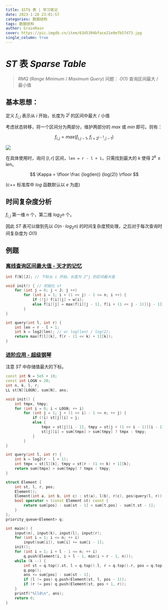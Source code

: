```yaml
---
title: $ST$ 表 | 学习笔记
date: 2023-1-28 23:01:57
categories: 数据结构
tags: 数据结构
author: GrainRain
cover: https://pic.imgdb.cn/item/63d5394bface21e9efb57d73.jpg
single_column: true
---
```



# $ST$ 表 $Sparse\ Table$

> $RMQ$ ($Range\ Minimum\ /\ Maximum\ Query$) 问题：
> $O(1)$ 查询区间最大 / 最小值

## 基本思想：

定义 $f_{i, j}$ 表示从 $i$ 开始，长度为 $2^j$ 的区间中最大 / 小值

考虑状态转移，将一个区间分为两部分，维护两部分的 $max$ 或 $min$ 即可。则有：

$$ f_{i, j} = max(f_{i, j - 1},\ f_{i + 2^{j - 1}, j - 1}) $$

![](https://pic.imgdb.cn/item/63d4c5c6face21e9efa1b86b.jpg)

在具体使用时，询问 $[l, r]$ 区间，`len = r - l + 1`，只需找到最大的 $k$ 使得 $2^k \geqslant len$。

$$ \Kappa = \lfloor \frac {log(len)} {log(2)} \rfloor $$

(c++ 标准库中 $log$ 函数默认以 $e$ 为底)

## 时间复杂度分析

$f_{i, j}$ 第一维 $n$ 个，第二维 $log_2n$ 个。

因此 $ST$ 表可以做到先以 $O(n \cdot log_2n)$ 的时间复杂度预处理，之后对于每次查询时间复杂度为 $O(1)$

## 例题

### [离线查询区间最大值 - 天才的记忆](https://www.acwing.com/problem/content/1275/) 

```cpp
int f[N][J]; // 下标从 i 开始，长度为 2^j 的区间最大值

void init() { // 初始化 st 
	for (int j = 0; j < J; j ++)
		for (int i = 1; i + (1 << j) - 1 <= n; i ++) {
			if (!j) f[i][j] = w[i];
			else f[i][j] = max(f[i][j - 1], f[i + (1 << j - 1)][j - 1]);
		}
}

int query(int l, int r) {
	int len = r - l + 1;
	int k = log2(len); // or log(len) / log(2);
	return max(f[l][k], f[r - (1 << k) + 1][k]);
}
```

### [进阶应用 - 超级钢琴](https://www.luogu.com.cn/problem/P2048)

注意 $ST$ 中存储值最大的下标。

```cpp
const int N = 5e5 + 10;
const int LOGN = 20; 
int n, k, l, r;
LL st[N][LOGN], sum[N], ans;

void init() {
	int tmpx, tmpy;
	for (int i = 0; i < LOGN; ++ i)
		for (int j = 1; j + (1 << i) - 1 <= n; ++ j) {
			if (!i) st[j][i] = j;
			else {
				tmpx = st[j][i - 1], tmpy = st[j + (1 << i - 1)][i - 1];
				st[j][i] = sum[tmpx] > sum[tmpy] ? tmpx : tmpy;
			}
		}
}

int query(int l, int r) {
	int k = log2(r - l + 1);
	int tmpx = st[l][k], tmpy = st[r - (1 << k) + 1][k];
	return sum[tmpx] > sum[tmpy] ? tmpx : tmpy;
}

struct Element {
	int st, l, r, pos;
	Element();
	Element(int a, int b, int c) : st(a), l(b), r(c), pos(query(l, r)) {}
	bool operator < (const Element &t) const {
		return sum[pos] - sum[st - 1] < sum[t.pos] - sum[t.st - 1];
	}
};
priority_queue<Element> q;

int main() {
	input(n), input(k), input(l), input(r);
	for (int i = 1; i <= n; ++ i) 
		input(sum[i]), sum[i] += sum[i - 1];
	init();
	for (int i = 1; i + l - 1 <= n; ++ i) 
		q.push(Element(i, i + l - 1, min(i + r - 1, n)));	
	while (k --) {
		int st = q.top().st, l = q.top().l, r = q.top().r, pos = q.top().pos;
		q.pop();
		ans += sum[pos] - sum[st - 1];
		if (l != pos) q.push(Element(st, l, pos - 1));
		if (r != pos) q.push(Element(st, pos + 1, r));
	}
	printf("%lld\n", ans);
	return 0;
}
```
